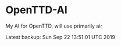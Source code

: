 # OpenTTD-AI
My AI for OpenTTD, will use primarily air

Latest backup: Sun Sep 22 13:51:01 UTC 2019
